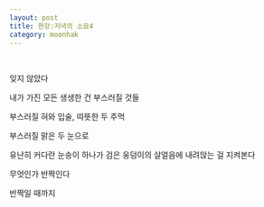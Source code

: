 ```yaml
---
layout: post 
title: 한강:저녁의 소묘4 
category: moonhak
---
```


<br/>


잊지 않았다
 
내가 가진 모든 생생한 건
부스러질 것들
 
부스러질 혀와 입술,
따뜻한 두 주먹
 
부스러질 맑은 두 눈으로
 
유난히 커다란 눈송이 하나가
검은 웅덩이의 살얼음에 내려앉는 걸 지켜본다
 
무엇인가
반짝인다
 
반짝일 때까지


